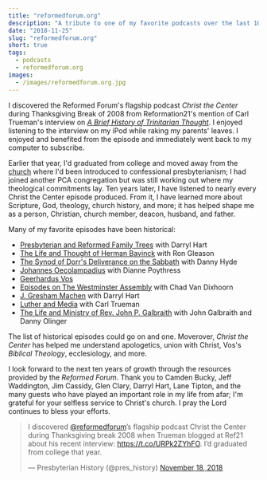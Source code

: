 ```yaml
---
title: "reformedforum.org"
description: "A tribute to one of my favorite podcasts over the last 10 years."
date: "2018-11-25"
slug: "reformedforum.org"
short: true
tags:
  - podcasts
  - reformedforum.org 
images:
  - /images/reformedforum.org.jpg
---
```


I discovered the Reformed Forum's flagship podcast _Christ the Center_ during Thanksgiving Break of 2008 from Reformation21's mention of Carl Trueman's interview on [_A Brief History of Trinitarian Thought_](https://reformedforum.org/ctc42/). I enjoyed listening to the interview on my iPod while raking my parents' leaves. I enjoyed and benefited from the episode and immediately went back to my computer to subscribe.

Earlier that year, I'd graduated from college and moved away from the [church](http://www.hillcrestpresbyterian.org) where I'd been introduced to confessional presbyterianism; I had joined another PCA congregation but was still working out where my theological commitments lay. Ten years later, I have listened to nearly every Christ the Center episode produced. From it, I have learned more about Scripture, God, theology, church history, and more; it has helped shape me as a person, Christian, church member, deacon, husband, and father. 

Many of my favorite episodes have been historical: 

* [Presbyterian and Reformed Family Trees](https://reformedforum.org/ctc130/) with Darryl Hart
* [The Life and Thought of Herman Bavinck](https://reformedforum.org/ctc158/) with Ron Gleason    
* [The Synod of Dorr's Deliverance on the Sabbath](https://reformedforum.org/ctc450/) with Danny Hyde
* [Johannes Oecolampadius](https://reformedforum.org/ctc269/) with Dianne Poythress
* [Geerhardus Vos](https://reformedforum.org/ctc63/)
* [Episodes on The Westminster Assembly](https://reformedforum.org/people/chad-van-dixhoorn/) with Chad Van Dixhoorn
* [J. Gresham Machen](https://ulsterworldly.com/post/hart-on-machen/) with Darryl Hart
* [Luther and Media](https://reformedforum.org/ctc94/) with Carl Trueman
* [The Life and Ministry of Rev. John P. Galbraith](https://reformedforum.org/ctc441/) with John Galbraith and Danny Olinger 

The list of historical episodes could go on and one. Moverover, _Christ the Center_ has helped me understand apologetics, union with Christ, Vos's _Biblical Theology_, ecclesiology, and more. 

I look forward to the next ten years of growth through the resources provided by the _Reformed Forum_. Thank you to Camden Bucky, Jeff Waddington, Jim Cassidy, Glen Clary, Darryl Hart, Lane Tipton, and the many guests who have played an important role in my life from afar; I'm grateful for your selfless service to Christ's church. I pray the Lord continues to bless your efforts.


<blockquote class="twitter-tweet" data-dnt="true"><p lang="en" dir="ltr">I discovered <a href="https://twitter.com/reformedforum?ref_src=twsrc%5Etfw">@reformedforum</a>’s flagship podcast Christ the Center during Thanksgiving break 2008 when Trueman blogged at Ref21 about his recent interview: <a href="https://t.co/URPk2ZYhFO">https://t.co/URPk2ZYhFO</a>. I’d graduated from college that year.</p>&mdash; Presbyterian History (@pres_history) <a href="https://twitter.com/pres_history/status/1064224463607214081?ref_src=twsrc%5Etfw">November 18, 2018</a></blockquote> <script async src="https://platform.twitter.com/widgets.js" charset="utf-8"></script>